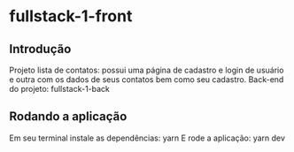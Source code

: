 # fullstack-1-front

## Introdução
Projeto lista de contatos: possui uma página de cadastro e login de usuário e outra com os dados de seus contatos bem como seu cadastro. 
Back-end do projeto: fullstack-1-back 

## Rodando a aplicação
Em seu terminal instale as dependências: yarn
E rode a aplicação: yarn dev
